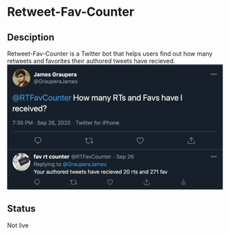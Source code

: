 # Retweet-Fav-Counter
## Desciption
Retweet-Fav-Counter is a Twitter bot that helps users find out how many retweets and favorites their authored tweets have recieved.
![image](images/Example.png)
## Status
Not live

